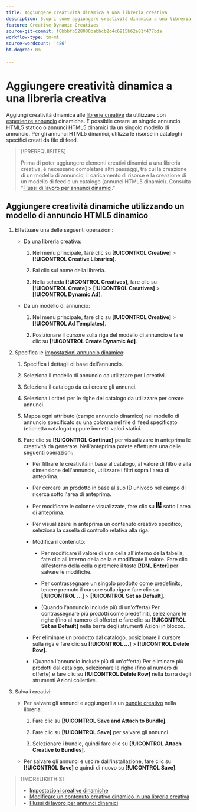 ```yaml
---
title: Aggiungere creatività dinamica a una libreria creativa
description: Scopri come aggiungere creatività dinamica a una libreria creativa.
feature: Creative Dynamic Creatives
source-git-commit: f0bbbfb528000babbcb2c4c6915b62e81f477bda
workflow-type: tm+mt
source-wordcount: '486'
ht-degree: 0%

---
```


# Aggiungere creatività dinamica a una libreria creativa

Aggiungi creatività dinamica alle [librerie creative](creative-library-manage.md) da utilizzare con [esperienze annuncio](/help/creative/experiences/experience-about.md) dinamiche. È possibile creare un singolo annuncio HTML5 statico o annunci HTML5 dinamici da un singolo modello di annuncio. Per gli annunci HTML5 dinamici, utilizza le risorse in cataloghi specifici creati da file di feed.

>[!PREREQUISITES]
>
>Prima di poter aggiungere elementi creativi dinamici a una libreria creativa, è necessario completare altri passaggi, tra cui la creazione di un modello di annuncio, il caricamento di risorse e la creazione di un modello di feed e un catalogo (annunci HTML5 dinamici). Consulta &quot;[Flussi di lavoro per annunci dinamici](/help/creative/introduction/workflow-dynamic-ads.md).&quot;

<!-- This does't work for me 9/24 -- I still have to select a catalog:

## Add dynamic creatives using a static HTML5 ad template

1. In the main menu, click **[!UICONTROL Creative]** > **[!UICONTROL Creative Libraries]**.

1. Click the library name.

1. On the **[!UICONTROL Creatives]** tab, click **[!UICONTROL Create]** > **[!UICONTROL Creatives]** > **[!UICONTROL Dynamic Ad]**.

1. Specify the [dynamic ad settings](/help/creative/creative-libraries/creative-settings-dynamic.md#dynamic-ad-settings-static-html5):

   1. On the [!UICONTROL Basic Details] tab, specify the ad details and the clickURL.

   1. Click **[!UICONTROL Process]**.

   1. On the [!UICONTROL Attributes Details] tab, specify the dynamic ad attributes.

1. Click **[!UICONTROL Save]**.

-->

## Aggiungere creatività dinamiche utilizzando un modello di annuncio HTML5 dinamico

1. Effettuare una delle seguenti operazioni:

   * Da una libreria creativa:

      1. Nel menu principale, fare clic su **[!UICONTROL Creative]** > **[!UICONTROL Creative Libraries]**.

      1. Fai clic sul nome della libreria.

      1. Nella scheda **[!UICONTROL Creatives]**, fare clic su **[!UICONTROL Create]** > **[!UICONTROL Creatives]** > **[!UICONTROL Dynamic Ad]**.

   * Da un modello di annuncio:

      1. Nel menu principale, fare clic su **[!UICONTROL Creative]** > **[!UICONTROL Ad Templates]**.

      1. Posizionare il cursore sulla riga del modello di annuncio e fare clic su **[!UICONTROL Create Dynamic Ad]**.

1. Specifica le [impostazioni annuncio dinamico](/help/creative/creative-libraries/creative-settings-dynamic.md):

   1. Specifica i dettagli di base dell’annuncio.

   1. Seleziona il modello di annuncio da utilizzare per i creativi.

   1. Seleziona il catalogo da cui creare gli annunci.

   1. Seleziona i criteri per le righe del catalogo da utilizzare per creare annunci.

   1. Mappa ogni attributo (campo annuncio dinamico) nel modello di annuncio specificato su una colonna nel file di feed specificato (etichetta catalogo) oppure immetti valori statici.

   1. Fare clic su **[!UICONTROL Continue]** per visualizzare in anteprima le creatività da generare. Nell&#39;anteprima potete effettuare una delle seguenti operazioni:

      * Per filtrare le creatività in base al catalogo, al valore di filtro <!-- explain more--> e alla dimensione dell&#39;annuncio, utilizzare i filtri sopra l&#39;area di anteprima.

      * Per cercare un prodotto in base al suo ID univoco nel campo di ricerca sotto l&#39;area di anteprima.

      * Per modificare le colonne visualizzate, fare clic su ![Filtro colonna](/help/creative/assets/custom-columns.png "Filtro colonna") sotto l&#39;area di anteprima.

      * Per visualizzare in anteprima un contenuto creativo specifico, seleziona la casella di controllo relativa alla riga.

      * Modifica il contenuto:

         * Per modificare il valore di una cella all&#39;interno della tabella, fate clic all&#39;interno della cella e modificate il valore. Fare clic all&#39;esterno della cella o premere il tasto **[!DNL Enter]** per salvare le modifiche.

         * Per contrassegnare un singolo prodotto come predefinito<!--Explain what this means. -->, tenere premuto il cursore sulla riga e fare clic su **[!UICONTROL ...]** > **[!UICONTROL Set as Default]**.

         * (Quando l&#39;annuncio include più di un&#39;offerta) Per contrassegnare più prodotti come predefiniti, selezionare le righe (fino al numero di offerte) e fare clic su **[!UICONTROL Set as Default]** nella barra degli strumenti Azioni in blocco.

      * Per eliminare un prodotto dal catalogo, posizionare il cursore sulla riga e fare clic su **[!UICONTROL ...]** > **[!UICONTROL Delete Row]**.

      * (Quando l&#39;annuncio include più di un&#39;offerta) Per eliminare più prodotti dal catalogo, selezionare le righe (fino al numero di offerte) e fare clic su **[!UICONTROL Delete Row]** nella barra degli strumenti Azioni collettive.

1. Salva i creativi:

   * Per salvare gli annunci e aggiungerli a un [bundle creativo](/help/creative/creative-libraries/bundle-manage.md) nella libreria:

      1. Fare clic su **[!UICONTROL Save and Attach to Bundle]**.

      1. Fare clic su **[!UICONTROL Save]** per salvare gli annunci.

      1. Selezionare i bundle, quindi fare clic su **[!UICONTROL Attach Creative to Bundles]**.

   * Per salvare gli annunci e uscire dall&#39;installazione, fare clic su **[!UICONTROL Save]** e quindi di nuovo su **[!UICONTROL Save]**.

>[!MORELIKETHIS]
>
>* [Impostazioni creative dinamiche](creative-settings-dynamic.md)
>* [Modificare un contenuto creativo dinamico in una libreria creativa](creative-edit-dynamic.md)
>* [Flussi di lavoro per annunci dinamici](/help/creative/introduction/workflow-dynamic-ads.md)
